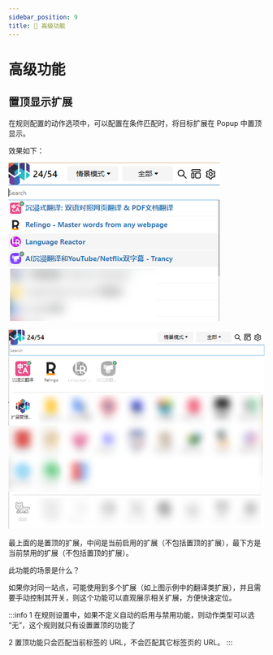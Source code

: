 ```yaml
---
sidebar_position: 9
title: 🍬 高级功能
---
```


# 高级功能

## 置顶显示扩展

在规则配置的动作选项中，可以配置在条件匹配时，将目标扩展在 Popup 中置顶显示。

效果如下：

![](./img/2023-09-17-17-43-08.png)

![](./img/2023-09-17-17-44-32.png)

最上面的是置顶的扩展，中间是当前启用的扩展（不包括置顶的扩展），最下方是当前禁用的扩展（不包括置顶的扩展）。

此功能的场景是什么？

如果你对同一站点，可能使用到多个扩展（如上图示例中的翻译类扩展），并且需要手动控制其开关，则这个功能可以直观展示相关扩展，方便快速定位。

:::info
1 在规则设置中，如果不定义自动的启用与禁用功能，则动作类型可以选 “无”，这个规则就只有设置置顶的功能了

2 置顶功能只会匹配当前标签的 URL，不会匹配其它标签页的 URL。
:::

